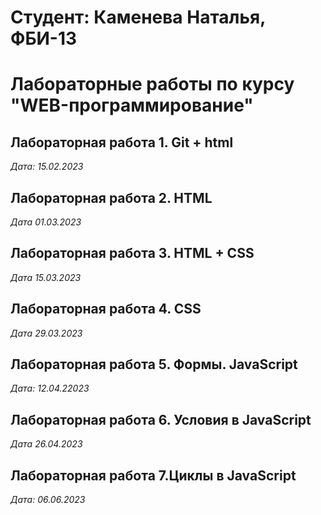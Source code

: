 # Студент: Каменева Наталья, ФБИ-13

# Лабораторные работы по курсу "WEB-программирование"

## Лабораторная работа 1. Git + html

*Дата: 15.02.2023*

## Лабораторная работа 2. HTML

*Дата 01.03.2023*

## Лабораторная работа 3. HTML + CSS

*Дата 15.03.2023*

## Лабораторная работа 4. CSS

*Дата 29.03.2023*

## Лабораторная работа 5. Формы. JavaScript

*Дата: 12.04.22023*

## Лабораторная работа 6. Условия в JavaScript

*Дата 26.04.2023*

## Лабораторная работа 7.Циклы в JavaScript

*Дата: 06.06.2023*



